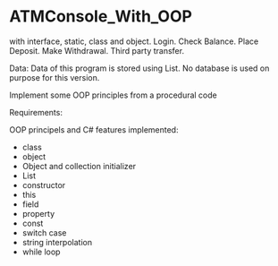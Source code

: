 # ATMConsole_With_OOP
with interface, static, class and object. Login. Check Balance. Place Deposit. Make Withdrawal. Third party transfer.

Data: Data of this program is stored using List. No database is used on purpose for this version.

Implement some OOP principles from a procedural code

Requirements:


OOP principels and C# features implemented:

- class
- object
- Object and collection initializer
- List
- constructor
- this
- field
- property
- const
- switch case
- string interpolation
- while loop
